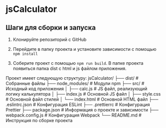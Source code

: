 # jsCalculator

## Шаги для сборки и запуска

1. Клонируйте репозиторий с GitHub

2. Перейдите в папку проекта и установите зависимости с помощью ```npm install```

3. Соберите проект с помощью ```npm run build```. В папке проекта появиться папка dist с html и js файлом приложения.

Проект имеет следующую структуру:
jsCalculator/
├── dist/                   # Собранные файлы
├── node_modules/           # Модули npm
├── src/                    # Исходный код приложения
│   ├── calc.js             # JS файл, реализующий логику калькулятора
│   ├── index.js            # Основной JS файл
│   ├── style.css           # Основной файл стилей
│   └── index.html          # Основной HTML файл
├── .eslintrc.json          # Конфигурация ESLint
├── .prettierrc             # Конфигурация Prettier
├── package.json            # Информация о проекте и зависимости
├── webpack.config.js       # Конфигурация Webpack
└── README.md               # Инструкция по сборке проекта
